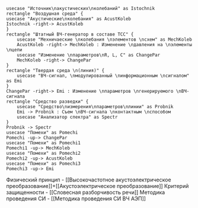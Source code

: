 ```plantuml
usecase "Источник\nакустических\nколебаний" as Istochnik
rectangle "Воздушная среда" {
usecase "Акустические\nколебания" as AcustKoleb
Istochnik -right-> AcustKoleb
}
rectangle "Штатный ВЧ-генератор в составе ТСС" {
	usecase "Мехничаеские \nколебания \nэлементов \nсхем" as MechKoleb
	AcustKoleb -right-> MechKoleb : Изменение \nдавления на \nэлементы \nцепи
	usecase "Изменение \nпараметров\nR, L, C" as ChangePar
	MechKoleb -right-> ChangePar
}
rectangle "Твердая среда \n(линия)" {
	usecase "ВЧ-сигнал, \nмодулированный \nинформационным \nсигналом" as Emi
}
ChangePar -right-> Emi : Изменение \nпараметров \nгенерируемого \nВЧ-сигнала
rectangle "Средство разведки" {
	usecase "Средство\nизмерения\nпараметров\nлинии" as Probnik
	Emi -> Probnik : Съем \nВЧ-сигнала \nконтактным \nспособом
	usecase "Анализатор спектра" as Spectr
}
Probnik -> Spectr
usecase "Помехи" as Pomechi
Pomechi -up-> ChangePar
usecase "Помехи" as Pomechi1
Pomechi1 -up-> MechKoleb
usecase "Помехи" as Pomechi2
Pomechi2 -up-> AcustKoleb
usecase "Помехи" as Pomechi3
Pomechi3 -up-> Emi
```

Физический принцип - [[Высокочастотное акустоэлектрическое преобразование]]+[[Акустоэлектрическое преобразование]]
Критерий защищенности - [[Словесная разборчивость речи]]
Методика проведения СИ - [[Методика проведения СИ ВЧ АЭП]]
